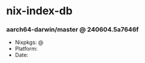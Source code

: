 # nix-index-db
### aarch64-darwin/master @ 240604.5a7646f
- Nixpkgs: @[](https://github.com/NixOS/nixpkgs/commit/5a7646f59010bf91d68cf323bf3ae8ca5d31d3ef)
- Platform: 
- Date: 
